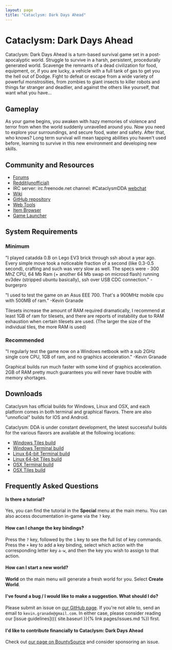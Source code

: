```yaml
---
layout: page
title: "Cataclysm: Dark Days Ahead"
---
```


# Cataclysm: Dark Days Ahead

Cataclysm: Dark Days Ahead is a turn-based survival game set in a post-apocalyptic world. Struggle to survive in a harsh, persistent, procedurally generated world. Scavenge the remnants of a dead civilization for food, equipment, or, if you are lucky, a vehicle with a full tank of gas to get you the hell out of Dodge. Fight to defeat or escape from a wide variety of powerful monstrosities, from zombies to giant insects to killer robots and things far stranger and deadlier, and against the others like yourself, that want what you have...

## Gameplay

As your game begins, you awaken with hazy memories of violence and terror from when the world suddenly unravelled around you.  Now you need to explore your surroundings, and secure food, water and safety.  After that, who knows?  Long term survival will mean tapping abilities you haven't used before, learning to survive in this new environment and developing new skills.

## Community and Resources

* [Forums](https://discourse.cataclysmdda.org)
* [Reddit(unofficial)](https://www.reddit.com/r/cataclysmdda/)
* IRC server: irc.freenode.net channel: #CataclysmDDA [webchat](https://webchat.freenode.net/?channels=#CataclysmDDA)
* [Wiki](http://cddawiki.chezzo.com/cdda_wiki/index.php)
* [GitHub repository](https://github.com/CleverRaven/Cataclysm-DDA)
* [Web Tools](http://tools.cataclysmdda.com/)
* [Item Browser](http://cdda-trunk.chezzo.com/)
* [Game Launcher](https://discourse.cataclysmdda.org/t/cdda-game-launcher-automatic-updates-and-more)

## System Requirements
### Minimum
"I played catadda 0.B on Lego EV3 brick through ssh about a year ago. Every simple move took a noticeable fraction of a second (like 0.3-0.5 second), crafting and such was very slow as well. The specs were - 300 MhZ CPU, 64 Mb Ram (+ another 64 Mb swap on microsd flash) running ev3dev (stripped ubuntu basically), ssh over USB CDC connection." -burgerpro

"I used to test the game on an Asus EEE 700. That's a 900MHz mobile cpu with 500MB of ram." -Kevin Granade

Tilesets increase the amount of RAM required dramatically, I recommend at least 1GB of ram for tilesets, and there are reports of instability due to RAM exhaustion when certain tilesets are used. (The larger the size of the individual tiles, the more RAM is used)

### Recommended
"I regularly test the game now on a Windows netbook with a sub 2GHz single core CPU, 1GB of ram, and no graphics acceleration." -Kevin Granade

Graphical builds run much faster with some kind of graphics acceleration.  2GB of RAM pretty much guarantees you will never have trouble with memory shortages.

## Downloads

Cataclysm has official builds for Windows, Linux and OSX, and each platform comes in both terminal and graphical flavors. There are also "unnoficial" builds for IOS and Android.

Cataclysm: DDA is under constant development, the latest successful builds for the various flavors are available at the following locations:
* [Windows Tiles build](http://dev.narc.ro/cataclysm/jenkins-latest/Windows/Tiles/)
* [Windows Terminal build](http://dev.narc.ro/cataclysm/jenkins-latest/Windows/Curses/)
* [Linux 64-bit Terminal build](http://dev.narc.ro/cataclysm/jenkins-latest/Linux_x64/Curses/)
* [Linux 64-bit Tiles build](http://dev.narc.ro/cataclysm/jenkins-latest/Linux_x64/Tiles/)
* [OSX Terminal build](http://dev.narc.ro/cataclysm/jenkins-latest/OSX/Curses/)
* [OSX Tiles build](http://dev.narc.ro/cataclysm/jenkins-latest/OSX/Tiles/)

## Frequently Asked Questions

#### Is there a tutorial?

Yes, you can find the tutorial in the **Special** menu at the main menu. You can also access documentation in-game via the `?` key.

#### How can I change the key bindings?

Press the `?` key, followed by the `1` key to see the full list of key commands. Press the `+` key to add a key binding, select which action with the corresponding letter key `a-w`, and then the key you wish to assign to that action.

#### How can I start a new world?

**World** on the main menu will generate a fresh world for you. Select **Create World**.

#### I've found a bug / I would like to make a suggestion. What should I do?

Please submit an issue on [our GitHub page](https://github.com/CleverRaven/Cataclysm-DDA/issues/). If you're not able to, send an email to `kevin.granade@gmail.com`.  In either case, please consider reading our [issue guidelines]({{ site.baseurl }}{% link pages/issues.md %}) first.

#### I'd like to contribute financially to Cataclysm: Dark Days Ahead

Check out [our page on BountySource](https://www.bountysource.com/teams/cataclysm-dda) and consider sponsoring an issue.
